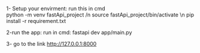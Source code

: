 1- Setup your envirment: run this in cmd  
    python -m venv fastApi_project  /n
    source fastApi_project/bin/activate  \n
    pip install -r requirement.txt 

2-run the app: run in cmd:
      fastapi dev app/main.py


3- go to the link
      http://127.0.0.1:8000
